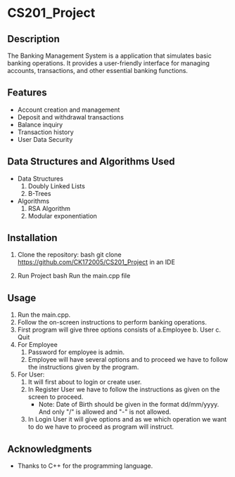 # CS201_Project

## Description
The Banking Management System is a application that simulates basic banking operations. It provides a user-friendly interface for managing accounts, transactions, and other essential banking functions.

## Features
- Account creation and management
- Deposit and withdrawal transactions
- Balance inquiry
- Transaction history
- User Data Security

## Data Structures and Algorithms Used
- Data Structures
    1. Doubly Linked Lists
    2. B-Trees
- Algorithms
    1. RSA Algorithm
    2. Modular exponentiation

## Installation
1. Clone the repository:
   bash
   git clone https://github.com/CK172005/CS201_Project in an IDE
   
2. Run Project
   bash
   Run the main.cpp file
   
## Usage
1. Run the main.cpp.
2. Follow the on-screen instructions to perform banking operations.
3. First program will give three options consists of a.Employee b. User c. Quit
4. For Employee
   1. Password for employee is admin.
   2. Employee will have several options and to proceed we have to follow the instructions given by the program.
5. For User:
   1. It will first about to login or create user.
   2. In Register User we have to follow the instructions as given on the screen to proceed.
      - Note: Date of Birth should be given in the format dd/mm/yyyy. And only "/" is allowed and "-" is not allowed.
   3. In Login User it will give options and as we which operation we want to do we have to proceed as program will instruct.


## Acknowledgments
- Thanks to C++ for the programming language.
